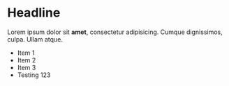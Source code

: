 Headline
========

Lorem ipsum dolor sit __amet__, consectetur adipisicing.  Cumque dignissimos, culpa.  Ullam atque.

* Item 1
* Item 2
* Item 3
* Testing 123
